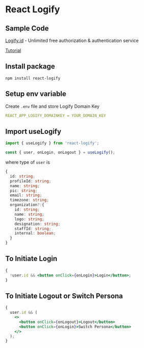 # React Logify

## Sample Code

[Logify.id](https://logify.id) - Unlimited free authorization & authentication service

[Tutorial](https://logify.id/articles/react-logify-basic)

## Install package

`npm install react-logify`

## Setup env variable

Create `.env` file and store Logify Domain Key

```yaml
REACT_APP_LOGIFY_DOMAINKEY = YOUR_DOMAIN_KEY
```

## Import useLogify

```js
import { useLogify } from 'react-logify';
```

```js
const { user, onLogin, onLogout } = useLogify();
```

where type of `user` is

```ts
{
  id: string;
  profileId: string;
  name: string;
  pic: string;
  email: string;
  timezone: string;
  organization?:{
    id: string;
    name: string;
    logo: string;
    designation: string;
    staffId: string;
    internal: boolean;
  }
}
```

## To Initiate Login

```jsx
{
  !user.id && <button onClick={onLogin}>Login</button>;
}
```

## To Initiate Logout or Switch Persona

```jsx
{
  user.id && (
    <>
      <button onClick={onLogout}>Logout</button>
      <button onClick={onLogin}>Switch Persona</button>
    </>
  );
}
```
